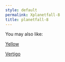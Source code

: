 ```yaml
---
style: default
permalink: Xplanetfall-8
title: planetfall-8
---
```

You may also like:

[Yellow](http://scp-wiki.net/yellow)

[Vertigo](http://scp-wiki.net/vertigo)
